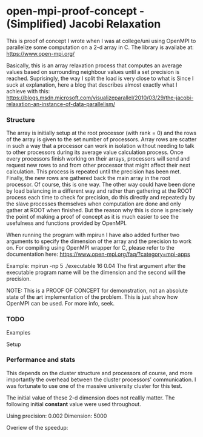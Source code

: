 # open-mpi-proof-concept - (Simplified) Jacobi Relaxation

This is proof of concept I wrote when I was at college/uni using OpenMPI to parallelize some computation on a 2-d array in C. The library is availabe at: https://www.open-mpi.org/

Basically, this is an array relaxation process that computes an average values based on surrounding neighbour values until a set precision is reached. Suprisingly, the way I split the load is very close to what is
Since I suck at explanation, here a blog that describes almost exactly what I achieve with this: https://blogs.msdn.microsoft.com/visualizeparallel/2010/03/29/the-jacobi-relaxation-an-instance-of-data-parallelism/

<h3>Structure</h3>

The array is initially setup at the root processor (with rank = 0) and the rows of the array is given to the set number of processors. Array rows are scatter in such a way that a processor can work in isolation without needing to talk to
other processors during its average value calculation process. Once every processors finish working on their arrays, processors will send and request new rows to and from other processor that might affect their next calculation. This process
is repeated until the precision has been met. Finally, the new rows are gathered back the main array in the root processor. Of course, this is one way. The other way could have been done by load balancing in a different way and rather than gathering at the ROOT process each time to check for precision, do this directly and repeatedly by the slave processes themselves when computation are done and only gather at ROOT when finished. But the reason why this is done is precisely the point of making a proof of concept as it is much easier to see the usefulness and functions provided by OpenMPI.

When running the program with mpirun I have also added further two arguments to specify the dimension of the array and the precision to work on. For compiling using OpenMPI wrapper for C, please refer to the documentation here:
https://www.open-mpi.org/faq/?category=mpi-apps

Example:
mpirun -np 5 ./executable 16 0.04
The first argument after the executable program name will be the dimension and the second will the precision.

NOTE: This is a PROOF OF CONCEPT for demonstration, not an absolute state of the art implementation of the problem. This is just show how OpenMPI can be used. For more info, seek.


<h3>TODO</h3>

Examples

Setup


<h3>Performance and stats</h3>
This depends on the cluster structure and processors of course, and more importantly the overhead between the cluster processors' communication. I was fortunate to use one of the massive university cluster for this test.

The initial value of these 2-d dimension does not reallly matter. The following initial **constant** value were used throughout.

Using precision: 0.002
Dimension: 5000

Overiew of the speedup:



